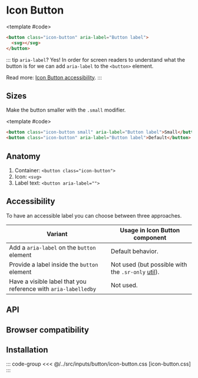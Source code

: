 <script setup>
import Baseline from "../../.vitepress/theme/app/components/Baseline.vue"
import Example from "../../.vitepress/theme/app/components/Example.vue"
</script>

<style>
	.anatomy {
		outline: var(--_anatomy-border-gray);
		outline-offset: 2px;
		& > * {
			outline: var(--_anatomy-border-red);
		}
	}
</style>

# Icon Button

<Example row>
<template #example>
 <button class="icon-button" aria-label="Button label">
			<svg xmlns="http://www.w3.org/2000/svg" width="32" height="32" viewBox="0 0 32 32"><path fill="currentColor" d="M13.5 6.5V7h5v-.5a2.5 2.5 0 0 0-5 0m-2 .5v-.5a4.5 4.5 0 1 1 9 0V7H28a1 1 0 1 1 0 2h-1.508L24.6 25.568A5 5 0 0 1 19.63 30h-7.26a5 5 0 0 1-4.97-4.432L5.508 9H4a1 1 0 0 1 0-2zm2.5 6.5a1 1 0 1 0-2 0v10a1 1 0 1 0 2 0zm5-1a1 1 0 0 0-1 1v10a1 1 0 1 0 2 0v-10a1 1 0 0 0-1-1"/></svg>
		</button>
		 <button class="icon-button" aria-label="Button label">
			<svg xmlns="http://www.w3.org/2000/svg" width="32" height="32" viewBox="0 0 32 32"><path fill="currentColor" d="M21.65 3.434a4.889 4.889 0 1 1 6.915 6.914l-.902.901l-6.914-6.914zM19.335 5.75L4.357 20.73a3.7 3.7 0 0 0-1.002 1.84l-1.333 6.22a1 1 0 0 0 1.188 1.188l6.22-1.333a3.7 3.7 0 0 0 1.84-1.002l14.98-14.98z"/></svg>
		</button>
</template>

<template #code>

```html
<button class="icon-button" aria-label="Button label">
  <svg></svg>
</button>
```

</template>
</Example>

::: tip `aria-label`?
Yes! In order for screen readers to understand what the button is for we can add `aria-label` to the `<button>` element.

Read more: [Icon Button accessibility](#accessibility).
:::

## Sizes

Make the button smaller with the `.small` modifier.

<Example row>
<template #example>
	<button class="icon-button small">
		<svg xmlns="http://www.w3.org/2000/svg" width="32" height="32" viewBox="0 0 32 32"><path fill="currentColor" d="M21.65 3.434a4.889 4.889 0 1 1 6.915 6.914l-.902.901l-6.914-6.914zM19.335 5.75L4.357 20.73a3.7 3.7 0 0 0-1.002 1.84l-1.333 6.22a1 1 0 0 0 1.188 1.188l6.22-1.333a3.7 3.7 0 0 0 1.84-1.002l14.98-14.98z"/></svg>
	</button>
		<button class="icon-button" aria-label="Button label">
		<svg xmlns="http://www.w3.org/2000/svg" width="32" height="32" viewBox="0 0 32 32"><path fill="currentColor" d="M21.65 3.434a4.889 4.889 0 1 1 6.915 6.914l-.902.901l-6.914-6.914zM19.335 5.75L4.357 20.73a3.7 3.7 0 0 0-1.002 1.84l-1.333 6.22a1 1 0 0 0 1.188 1.188l6.22-1.333a3.7 3.7 0 0 0 1.84-1.002l14.98-14.98z"/></svg>
	</button>

</template>

<template #code>

```html
<button class="icon-button small" aria-label="Button label">Small</button>
<button class="icon-button" aria-label="Button label">Default</button>
```

</template>
</Example>

## Anatomy

1. Container: `<button class="icon-button">`
2. Icon: `<svg>`
3. Label text: `<button aria-label="">`

<style>
	.anatomy {
		* > * {
			outline: none;
		}
	}
</style>

<Example row>
<template #example>
<button class="icon-button anatomy" aria-label="Anatomy icon button example">
<svg xmlns="http://www.w3.org/2000/svg" width="24" height="24" viewBox="0 0 24 24"><path fill="currentColor" d="M11.75 3a.75.75 0 0 1 .743.648l.007.102l.001 7.25h7.253a.75.75 0 0 1 .102 1.493l-.102.007h-7.253l.002 7.25a.75.75 0 0 1-1.493.101l-.007-.102l-.002-7.249H3.752a.75.75 0 0 1-.102-1.493L3.752 11h7.25L11 3.75a.75.75 0 0 1 .75-.75"/></svg>
</button>
</template>

</Example>

## Accessibility

To have an accessible label you can choose between three approaches.

| Variant                                                        | Usage in Icon Button component                                         |
| -------------------------------------------------------------- | ---------------------------------------------------------------------- |
| Add a `aria-label` on the `button` element                     | Default behavior.                                                      |
| Provide a label inside the `button` element                    | Not used (but possible with the `.sr-only` [util](/components/utils)). |
| Have a visible label that you reference with `aria-labelledby` | Not used.                                                              |

## API

<!--@include: ./icon-button-api.md -->

## Browser compatibility

<Baseline :ids="['light-dark']" />

## Installation

::: code-group
<<< @/../src/inputs/button/icon-button.css [icon-button.css]
:::
